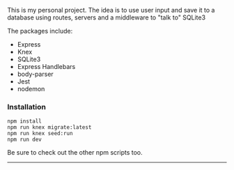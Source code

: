 This is my personal project. 
The idea is to use user input and save it to a database using routes, servers and a middleware to "talk to" SQLite3

The packages include:

 - Express
 - Knex
 - SQLite3
 - Express Handlebars
 - body-parser
 - Jest
 - nodemon

### Installation

```
npm install
npm run knex migrate:latest
npm run knex seed:run
npm run dev
```

Be sure to check out the other npm scripts too.

---

